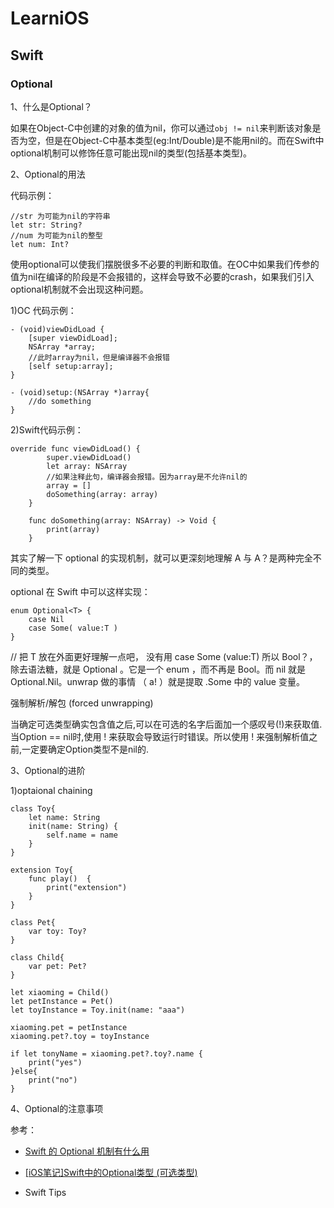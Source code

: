 # LearniOS

## Swift

### Optional

1、什么是Optional？

如果在Object-C中创建的对象的值为nil，你可以通过`obj != nil`来判断该对象是否为空，但是在Object-C中基本类型(eg:Int/Double)是不能用nil的。而在Swift中optional机制可以修饰任意可能出现nil的类型(包括基本类型)。

2、Optional的用法

代码示例：
```
//str 为可能为nil的字符串
let str: String?
//num 为可能为nil的整型
let num: Int? 
```

使用optional可以使我们摆脱很多不必要的判断和取值。在OC中如果我们传参的值为nil在编译的阶段是不会报错的，这样会导致不必要的crash，如果我们引入optional机制就不会出现这种问题。

1)OC 代码示例：

```
- (void)viewDidLoad {
    [super viewDidLoad];
    NSArray *array;
    //此时array为nil，但是编译器不会报错
    [self setup:array];
}

- (void)setup:(NSArray *)array{
    //do something
}
```

2)Swift代码示例：

```
override func viewDidLoad() {
        super.viewDidLoad()
        let array: NSArray
        //如果注释此句，编译器会报错。因为array是不允许nil的
        array = []
        doSomething(array: array)
    }

    func doSomething(array: NSArray) -> Void {
        print(array)
    }

```

其实了解一下 optional 的实现机制，就可以更深刻地理解 A 与 A？是两种完全不同的类型。

optional 在 Swift 中可以这样实现：
```
enum Optional<T> {
    case Nil
    case Some( value:T )
} 
```

// 把 T 放在外面更好理解一点吧， 没有用 case Some<T> (value:T)
所以 Bool？，除去语法糖，就是 Optional<Bool> 。它是一个 enum ，而不再是 Bool。而 nil 就是 Optional.Nil。unwrap 做的事情 （ a! ）就是提取 .Some 中的 value 变量。

强制解析/解包 (forced unwrapping)

当确定可选类型确实包含值之后,可以在可选的名字后面加一个感叹号(!)来获取值.当Option == nil时,使用 ! 来获取会导致运行时错误。所以使用 ! 来强制解析值之前,一定要确定Option类型不是nil的.

3、Optional的进阶

1)optaional chaining

```
class Toy{
    let name: String
    init(name: String) {
        self.name = name
    }
}

extension Toy{
    func play()  {
        print("extension")
    }
}

class Pet{
    var toy: Toy?
}

class Child{
    var pet: Pet?
}

let xiaoming = Child()
let petInstance = Pet()
let toyInstance = Toy.init(name: "aaa")

xiaoming.pet = petInstance
xiaoming.pet?.toy = toyInstance

if let tonyName = xiaoming.pet?.toy?.name {
    print("yes")
}else{
    print("no")
}
```

4、Optional的注意事项

参考：

* [Swift 的 Optional 机制有什么用](https://www.zhihu.com/question/28026214)

* [[iOS笔记]Swift中的Optional类型 (可选类型)](http://www.jianshu.com/p/0e3712b0c044)

* Swift Tips


